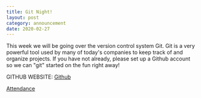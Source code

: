 ```yaml
---
title: Git Night!
layout: post
category: announcement
date: 2020-02-27
---
```


This week we will be going over the version control system Git. Git is a very powerful tool used by many of today's companies 
to keep track of and organize projects. If you have not already, please set up a Github account so we can "git" started on the fun
right away!

GITHUB WEBSITE:
[Github](https://github.com)


[Attendance](https://forms.gle/bX8pZADhVoj6qpJq6)

